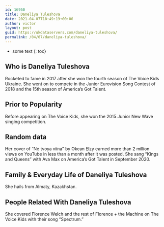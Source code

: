 ```yaml
---
id: 16950
title: Daneliya Tuleshova
date: 2021-04-07T18:49:19+00:00
author: victor
layout: post
guid: https://ukdataservers.com/daneliya-tuleshova/
permalink: /04/07/daneliya-tuleshova/
---
```


* some text
{: toc}


## Who is Daneliya Tuleshova



Rocketed to fame in 2017 after she won the fourth season of The Voice Kids Ukraine. She went on to compete in the Junior Eurovision Song Contest of 2018 and the 15th season of America&#8217;s Got Talent.

                
                
                
## Prior to Popularity



Before appearing on The Voice Kids, she won the 2015 Junior New Wave singing competition. 

                
                
                
## Random data



Her cover of &#8220;Ne tvoya viina&#8221; by Okean Elzy earned more than 2 million views on YouTube in less than a month after it was posted. She sang &#8220;Kings and Queens&#8221; with Ava Max on America&#8217;s Got Talent in September 2020.

                
                
                
## Family & Everyday Life of Daneliya Tuleshova



She hails from Almaty, Kazakhstan. 

                
                
                
## People Related With Daneliya Tuleshova



She covered Florence Welch and the rest of Florence + the Machine on The Voice Kids with their song &#8220;Spectrum.&#8221; 

                
              
            
          
          
          